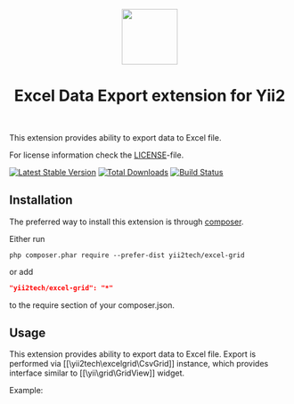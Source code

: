 <p align="center">
    <a href="https://github.com/yii2tech" target="_blank">
        <img src="https://avatars2.githubusercontent.com/u/12951949" height="100px">
    </a>
    <h1 align="center">Excel Data Export extension for Yii2</h1>
    <br>
</p>

This extension provides ability to export data to Excel file.

For license information check the [LICENSE](LICENSE.md)-file.

[![Latest Stable Version](https://poser.pugx.org/yii2tech/excel-excel/v/stable.png)](https://packagist.org/packages/yii2tech/excel-grid)
[![Total Downloads](https://poser.pugx.org/yii2tech/excel-grid/downloads.png)](https://packagist.org/packages/yii2tech/excel-grid)
[![Build Status](https://travis-ci.org/yii2tech/excel-grid.svg?branch=master)](https://travis-ci.org/yii2tech/excel-grid)


Installation
------------

The preferred way to install this extension is through [composer](http://getcomposer.org/download/).

Either run

```
php composer.phar require --prefer-dist yii2tech/excel-grid
```

or add

```json
"yii2tech/excel-grid": "*"
```

to the require section of your composer.json.


Usage
-----

This extension provides ability to export data to Excel file.
Export is performed via [[\yii2tech\excelgrid\CsvGrid]] instance, which provides interface similar to [[\yii\grid\GridView]] widget.

Example:

```php

```

